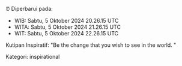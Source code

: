 ⏰ Diperbarui pada:
- WIB: Sabtu, 5 Oktober 2024 20.26.15 UTC
- WITA: Sabtu, 5 Oktober 2024 21.26.15 UTC
- WIT: Sabtu, 5 Oktober 2024 22.26.15 UTC

Kutipan Inspiratif:
"Be the change that you wish to see in the world. "


Kategori: inspirational

